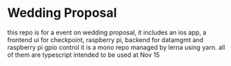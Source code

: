 # Wedding Proposal
this repo is for a event on wedding proposal, it includes an ios app, a frontend ui for checkpoint, raspberry pi, backend for datamgmt and raspberry pi gpio control
it is a mono repo managed by lerna using yarn. all of them are typescript
intended to be used at Nov 15